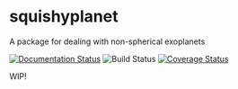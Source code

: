 # squishyplanet
A package for dealing with non-spherical exoplanets

[![Documentation Status](https://readthedocs.org/projects/squishyplanet/badge/?version=latest)](https://squishyplanet.readthedocs.io/en/latest/?badge=latest)
![Build Status](https://github.com/ben-cassese/squishyplanet/actions/workflows/tests.yml/badge.svg)
[![Coverage Status](https://coveralls.io/repos/github/ben-cassese/squishyplanet/badge.svg?branch=main)](https://coveralls.io/github/ben-cassese/squishyplanet?branch=main)

WIP!